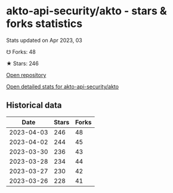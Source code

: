 # akto-api-security/akto - stars & forks statistics

Stats updated on Apr 2023, 03

☋ Forks: 48

★ Stars: 246

[Open repository](https://github.com/akto-api-security/akto)

[Open detailed stats for akto-api-security/akto](https://reviewgithub.com/rep/akto-api-security/akto)

## Historical data
| Date | Stars | Forks |
|------|-------|-------|
| 2023-04-03 | 246 | 48 | 
| 2023-04-02 | 244 | 45 | 
| 2023-03-30 | 236 | 43 | 
| 2023-03-28 | 234 | 44 | 
| 2023-03-27 | 230 | 42 | 
| 2023-03-26 | 228 | 41 | 

